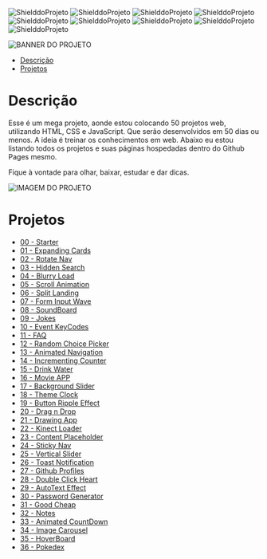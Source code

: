 <!-- PARA ESCOLHER AS CORES DAS LINGUAGENS USAR O SITE https://brandcolors.net/ -->
![ShielddoProjeto](https://img.shields.io/badge/Nome-50_Projetos_Web_50_Dias-e2001a.svg?style=for-the-badge)
![ShielddoProjeto](https://img.shields.io/badge/Versão-1.0.0-e9ebec.svg?style=for-the-badge)
![ShielddoProjeto](https://img.shields.io/badge/Markup-HTML-e34f26.svg?style=for-the-badge)
![ShielddoProjeto](https://img.shields.io/badge/Estilo-CSS-002561.svg?style=for-the-badge)
![ShielddoProjeto](https://img.shields.io/badge/Linguagem-JavaScript-f7df1e.svg?style=for-the-badge)
![ShielddoProjeto](https://img.shields.io/github/repo-size/adrianoleitedasilva/50-projetos-web-50-dias?style=for-the-badge)
![ShielddoProjeto](https://img.shields.io/tokei/lines/github/adrianoleitedasilva/50-projetos-web-50-dias?style=for-the-badge)
![ShielddoProjeto](https://img.shields.io/github/stars/adrianoleitedasilva/50-projetos-web-50-dias?style=for-the-badge) 
![ShielddoProjeto](https://img.shields.io/github/last-commit/adrianoleitedasilva/50-projetos-web-50-dias?style=for-the-badge)

<!-- Envie a imagem por meio de uma ISSUE e cole o link aqui nessa linha abaixo -->
![BANNER DO PROJETO](https://user-images.githubusercontent.com/6373438/164737115-a20006a8-b50a-4231-a7be-eccb3337e5af.png)

- [Descrição](#descrição)
- [Projetos](#projetos)

# Descrição

Esse é um mega projeto, aonde estou colocando 50 projetos web, utilizando HTML, CSS e JavaScript. Que serão desenvolvidos em 50 dias ou menos. A ideia é treinar os conhecimentos em web. Abaixo eu estou listando todos os projetos e suas páginas hospedadas dentro do Github Pages mesmo.

Fique à vontade para olhar, baixar, estudar e dar dicas. 

<!-- 
    AS IMAGENS DE BANNERS EU COLOQUEI UM TAMANHO DE 1280 X 300 
    PARA IMAGENS DE TELA E OUTRAS NECESSIDADES, COLOQUE 1280 X 1280
-->
![IMAGEM DO PROJETO](https://user-images.githubusercontent.com/6373438/164739548-b9cdab70-729e-4a9d-9cbd-e4bbd82c384e.png)

# Projetos

- [00 - Starter](https://adrianoleitedasilva.github.io/50-projetos-web-50-dias/00_starter/)
- [01 - Expanding Cards](https://adrianoleitedasilva.github.io/50-projetos-web-50-dias/01_expanding_cards/)
- [02 - Rotate Nav](https://adrianoleitedasilva.github.io/50-projetos-web-50-dias/02_rotate_nav/)
- [03 - Hidden Search](https://adrianoleitedasilva.github.io/50-projetos-web-50-dias/03_hidden_search/)
- [04 - Blurry Load](https://adrianoleitedasilva.github.io/50-projetos-web-50-dias/04_blurry_load/)
- [05 - Scroll Animation](https://adrianoleitedasilva.github.io/50-projetos-web-50-dias/05_scroll_animation/)
- [06 - Split Landing](https://adrianoleitedasilva.github.io/50-projetos-web-50-dias/06_split_landing/)
- [07 - Form Input Wave](https://adrianoleitedasilva.github.io/50-projetos-web-50-dias/07_form_input_wave/)
- [08 - SoundBoard](https://adrianoleitedasilva.github.io/50-projetos-web-50-dias/08_sound_board/)
- [09 - Jokes](https://adrianoleitedasilva.github.io/50-projetos-web-50-dias/09_jokes/)
- [10 - Event KeyCodes](https://adrianoleitedasilva.github.io/50-projetos-web-50-dias/10_event_keycodes/)
- [11 - FAQ](https://adrianoleitedasilva.github.io/50-projetos-web-50-dias/11_faq/)
- [12 - Random Choice Picker](https://adrianoleitedasilva.github.io/50-projetos-web-50-dias/12_random_choice_picker/)
- [13 - Animated Navigation](https://adrianoleitedasilva.github.io/50-projetos-web-50-dias/13_animated_navigation/)
- [14 - Incrementing Counter](https://adrianoleitedasilva.github.io/50-projetos-web-50-dias/14_incrementing_counter/)
- [15 - Drink Water](https://adrianoleitedasilva.github.io/50-projetos-web-50-dias/15_drink_water/)
- [16 - Movie APP](https://adrianoleitedasilva.github.io/50-projetos-web-50-dias/16_movie_app/)
- [17 - Background Slider](https://adrianoleitedasilva.github.io/50-projetos-web-50-dias/17_background_slider/)
- [18 - Theme Clock](https://adrianoleitedasilva.github.io/50-projetos-web-50-dias/18_theme_clock/)
- [19 - Button Ripple Effect](https://adrianoleitedasilva.github.io/50-projetos-web-50-dias/19_button_ripple_effect/)
- [20 - Drag n Drop](https://adrianoleitedasilva.github.io/50-projetos-web-50-dias/20_drag_drop/)
- [21 - Drawing App](https://adrianoleitedasilva.github.io/50-projetos-web-50-dias/21_drawing_app/)
- [22 - Kinect Loader](https://adrianoleitedasilva.github.io/50-projetos-web-50-dias/22_kinect_loader/)
- [23 - Content Placeholder](https://adrianoleitedasilva.github.io/50-projetos-web-50-dias/23_content_placeholder/)
- [24 - Sticky Nav](https://adrianoleitedasilva.github.io/50-projetos-web-50-dias/24_sticky_nav/)
- [25 - Vertical Slider](https://adrianoleitedasilva.github.io/50-projetos-web-50-dias/25_vertical_slider/)
- [26 - Toast Notification](https://adrianoleitedasilva.github.io/50-projetos-web-50-dias/26_toast_notification/)
- [27 - Github Profiles](https://adrianoleitedasilva.github.io/50-projetos-web-50-dias/27_github_profiles/)
- [28 - Double Click Heart](https://adrianoleitedasilva.github.io/50-projetos-web-50-dias/28_double_click_heart/)
- [29 - AutoText Effect](https://adrianoleitedasilva.github.io/50-projetos-web-50-dias/29_auto_text_effect/)
- [30 - Password Generator](https://adrianoleitedasilva.github.io/50-projetos-web-50-dias/30_password_generator/)
- [31 - Good Cheap](https://adrianoleitedasilva.github.io/50-projetos-web-50-dias/31_good_cheap/)
- [32 - Notes](https://adrianoleitedasilva.github.io/50-projetos-web-50-dias/32_notes/)
- [33 - Animated CountDown](https://adrianoleitedasilva.github.io/50-projetos-web-50-dias/33_animated_countdown/)
- [34 - Image Carousel](https://adrianoleitedasilva.github.io/50-projetos-web-50-dias/34_image_carousel/)
- [35 - HoverBoard](https://adrianoleitedasilva.github.io/50-projetos-web-50-dias/35_hoverboard/)
- [36 - Pokedex](https://adrianoleitedasilva.github.io/50-projetos-web-50-dias/36_pokedex/)